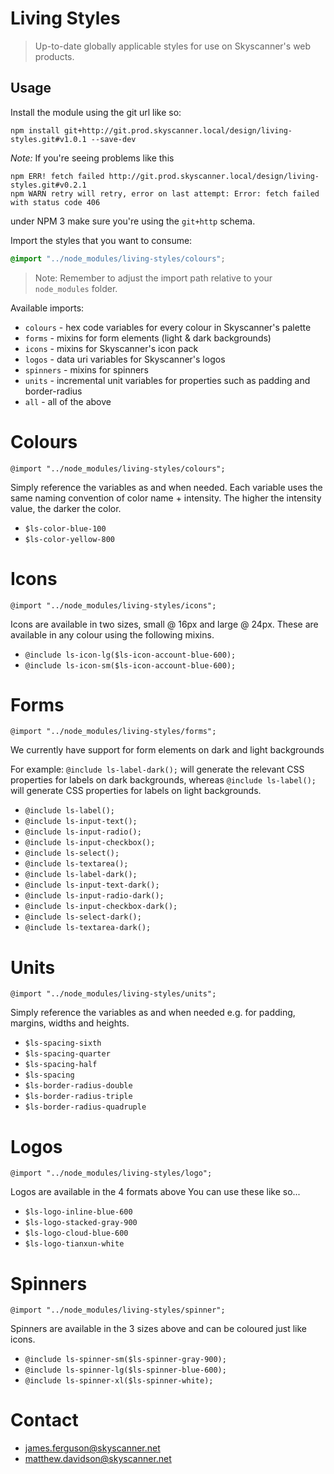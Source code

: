 # Living Styles
> Up-to-date globally applicable styles for use on Skyscanner's web products.

## Usage

Install the module using the git url like so:

```shell
npm install git+http://git.prod.skyscanner.local/design/living-styles.git#v1.0.1 --save-dev
```

*Note:* If you're seeing problems like this
```
npm ERR! fetch failed http://git.prod.skyscanner.local/design/living-styles.git#v0.2.1
npm WARN retry will retry, error on last attempt: Error: fetch failed with status code 406
```
under NPM 3 make sure you're using the `git+http` schema.

Import the styles that you want to consume:

```scss
@import "../node_modules/living-styles/colours";
```

> Note: Remember to adjust the import path relative to your `node_modules` folder.

Available imports:

- `colours` - hex code variables for every colour in Skyscanner's palette
- `forms` - mixins for form elements (light & dark backgrounds)
- `icons` - mixins for Skyscanner's icon pack 
- `logos` - data uri variables for Skyscanner's logos
- `spinners` - mixins for spinners
- `units` - incremental unit variables for properties such as padding and border-radius
- `all` - all of the above

# Colours

`@import "../node_modules/living-styles/colours";`

Simply reference the variables as and when needed. Each variable uses the same naming convention of color name + intensity. The higher the intensity value, the darker the color.
- `$ls-color-blue-100`
- `$ls-color-yellow-800`

# Icons

`@import "../node_modules/living-styles/icons";`

Icons are available in two sizes, small @ 16px and large @ 24px. These are available in any colour using the following mixins.
- `@include ls-icon-lg($ls-icon-account-blue-600);`
- `@include ls-icon-sm($ls-icon-account-blue-600);`

# Forms
`@import "../node_modules/living-styles/forms";`

We currently have support for form elements on dark and light backgrounds

For example: `@include ls-label-dark();` will generate the relevant CSS properties for labels on dark backgrounds, whereas `@include ls-label();` will generate CSS properties for labels on light backgrounds.
- `@include ls-label();`
- `@include ls-input-text();`
- `@include ls-input-radio();`
- `@include ls-input-checkbox();`
- `@include ls-select();`
- `@include ls-textarea();`
- `@include ls-label-dark();`
- `@include ls-input-text-dark();`
- `@include ls-input-radio-dark();`
- `@include ls-input-checkbox-dark();`
- `@include ls-select-dark();`
- `@include ls-textarea-dark();`

# Units

`@import "../node_modules/living-styles/units";`

Simply reference the variables as and when needed e.g. for padding, margins, widths and heights.
- `$ls-spacing-sixth`
- `$ls-spacing-quarter`
- `$ls-spacing-half`
- `$ls-spacing`
- `$ls-border-radius-double`
- `$ls-border-radius-triple`
- `$ls-border-radius-quadruple`

# Logos

`@import "../node_modules/living-styles/logo";`

Logos are available in the 4 formats above You can use these like so...
- `$ls-logo-inline-blue-600`
- `$ls-logo-stacked-gray-900`
- `$ls-logo-cloud-blue-600`
- `$ls-logo-tianxun-white`

# Spinners

`@import "../node_modules/living-styles/spinner";`

Spinners are available in the 3 sizes above and can be coloured just like icons.
- `@include ls-spinner-sm($ls-spinner-gray-900);`
- `@include ls-spinner-lg($ls-spinner-blue-600);`
- `@include ls-spinner-xl($ls-spinner-white);`

# Contact
- james.ferguson@skyscanner.net
- matthew.davidson@skyscanner.net
